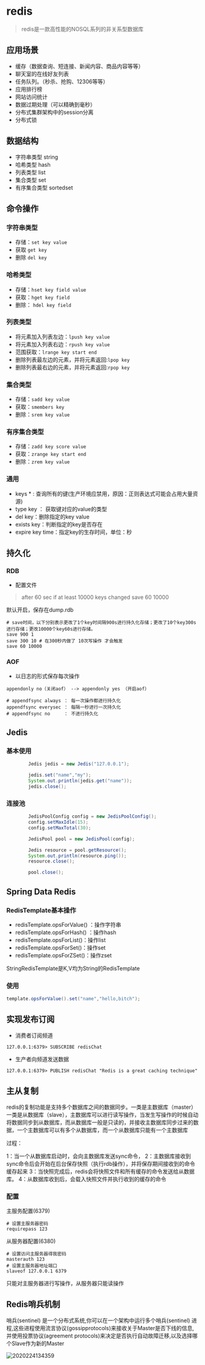 # redis

> redis是一款高性能的NOSQL系列的非关系型数据库

## 应用场景

- 缓存（数据查询、短连接、新闻内容、商品内容等等）
- 聊天室的在线好友列表
- 任务队列。（秒杀、抢购、12306等等）
- 应用排行榜
- 网站访问统计
- 数据过期处理（可以精确到毫秒）
- 分布式集群架构中的session分离
- 分布式锁

## 数据结构

- 字符串类型 string
- 哈希类型 hash
- 列表类型 list
- 集合类型 set
- 有序集合类型 sortedset

## 命令操作

### 字符串类型

- 存储：`set key value`
- 获取 `get key`
- 删除 `del key`

### 哈希类型

- 存储：`hset key field value`
- 获取：`hget key field`
- 删除： `hdel key field`

### 列表类型

- 将元素加入列表左边：`lpush key value`
- 将元素加入列表右边：`rpush key value`
- 范围获取：`lrange key start end`
- 删除列表最左边的元素，并将元素返回:`lpop key`
- 删除列表最右边的元素，并将元素返回:`rpop key`

### 集合类型

- 存储：`sadd key value`
- 获取：`smembers key`
- 删除：`srem key value`

### 有序集合类型

- 存储：`zadd key score value`
- 获取：`zrange key start end`
- 删除：`zrem key value`

### 通用

- keys * : 查询所有的键(生产环境应禁用，原因：正则表达式可能会占用大量资源)
- type key ： 获取键对应的value的类型
- del key：删除指定的key value
- exists key：判断指定的key是否存在
- expire key time：指定key的生存时间，单位：秒

## 持久化

### RDB

- 配置文件

> after 60 sec if at least 10000 keys changed save 60 10000

默认开启，保存在dump.rdb

```shell
# save时间，以下分别表示更改了1个key时间隔900s进行持久化存储；更改了10个key300s进行存储；更改10000个key60s进行存储。
save 900 1
save 300 10 # 在300秒内做了 10次写操作 才会触发
save 60 10000
```

### AOF

- 以日志的形式保存每次操作

```
appendonly no（关闭aof） --> appendonly yes （开启aof）

# appendfsync always ： 每一次操作都进行持久化
appendfsync everysec ： 每隔一秒进行一次持久化
# appendfsync no     ： 不进行持久化
```

## Jedis

### 基本使用

```java
        Jedis jedis = new Jedis("127.0.0.1");

        jedis.set("name","my");
        System.out.println(jedis.get("name"));
        jedis.close();
```

### 连接池

```java
        JedisPoolConfig config = new JedisPoolConfig();
        config.setMaxIdle(15);
        config.setMaxTotal(30);

        JedisPool pool = new JedisPool(config);

        Jedis resource = pool.getResource();
        System.out.println(resource.ping());
        resource.close();

        pool.close();
```

## Spring Data Redis

### RedisTemplate基本操作

- redisTemplate.opsForValue() ：操作字符串
- redisTemplate.opsForHash() ：操作hash
- redisTemplate.opsForList()：操作list
- redisTemplate.opsForSet()：操作set
- redisTemplate.opsForZSet()：操作zset

StringRedisTemplate是K,V均为String的RedisTemplate

### 使用

```java
template.opsForValue().set("name","hello,bitch");
```

## 实现发布订阅

- 消费者订阅频道

```shell
127.0.0.1:6379> SUBSCRIBE redisChat
```

- 生产者向频道发送数据

```shell
127.0.0.1:6379> PUBLISH redisChat "Redis is a great caching technique"
```

## 主从复制

redis的复制功能是支持多个数据库之间的数据同步。一类是主数据库（master）一类是从数据库（slave），主数据库可以进行读写操作，当发生写操作的时候自动将数据同步到从数据库，而从数据库一般是只读的，并接收主数据库同步过来的数据，一个主数据库可以有多个从数据库，而一个从数据库只能有一个主数据库

过程：

1：当一个从数据库启动时，会向主数据库发送sync命令，
2：主数据库接收到sync命令后会开始在后台保存快照（执行rdb操作），并将保存期间接收到的命令缓存起来
3：当快照完成后，redis会将快照文件和所有缓存的命令发送给从数据库。
4：从数据库收到后，会载入快照文件并执行收到的缓存的命令

### 配置

主服务配置(6379)

```
# 设置主服务器密码
requirepass 123
```

从服务器配置(6380)

```
# 设置访问主服务器得我密码
masterauth 123
# 设置主服务器地址端口
slaveof 127.0.0.1 6379
```

只能对主服务器进行写操作，从服务器只能读操作

## Redis哨兵机制

哨兵(sentinel) 是一个分布式系统,你可以在一个架构中运行多个哨兵(sentinel) 进程,这些进程使用流言协议(gossipprotocols)来接收关于Master是否下线的信息,并使用投票协议(agreement protocols)来决定是否执行自动故障迁移,以及选择哪个Slave作为新的Master

![2020224134359](/assets/2020224134359.png)